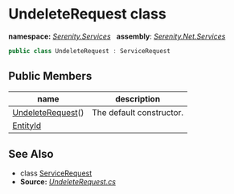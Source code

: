 # UndeleteRequest class
**namespace:** *[Serenity.Services](../README.md#serenity.services-namespace)*   **assembly**: *[Serenity.Net.Services](../README.md)*

```csharp
public class UndeleteRequest : ServiceRequest
```

## Public Members

| name | description |
| --- | --- |
| [UndeleteRequest](UndeleteRequest/UndeleteRequest.md)() | The default constructor. |
| [EntityId](UndeleteRequest/EntityId.md) |  |

## See Also

* class [ServiceRequest](ServiceRequest.md)
* **Source:** *[UndeleteRequest.cs](https://github.com/serenity-is/Serenity/blob/master/src/Serenity.Net.Services/Models/UndeleteRequest.cs)*